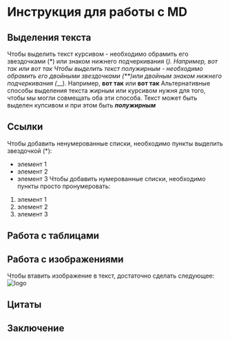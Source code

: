 # Инструкция для работы с MD

## Выделения текста
Чтобы выделить текст курсивом - необходимо обрамить его звездочками (*) или знаком нижнего подчеркивания (_). Например, *вот так* или _вот так_
Чтобы выделить текст полужирным - необходимо обрамить его двойными звездочками (**)или двойным знаком нижнего подчеркивания (___). 
Например, **вот так** или __вот так__
Альтернативные способы выделения текста жирным или курсивом нужня для того, чтобы мы могли совмещать оба эти способа. Текст может быть выделен купсивом и при этом быть *__полужирным__*

## Ссылки
Чтобы добавить ненумерованные списки, необходимо пункты выделить звездочкой (*):
* элемент 1
* элемент 2
* элемент 3
Чтобы добавить нумерованные списки, необходимо пункты просто пронумеровать:
1. элемент 1
2. элемент 2
3. элемент 3
## Работа с таблицами

## Работа с изображениями 
Чтобы втавить изображение в текст, достаточно сделать следующее:
![logo](logo.jpg)
## Цитаты

## Заключение 